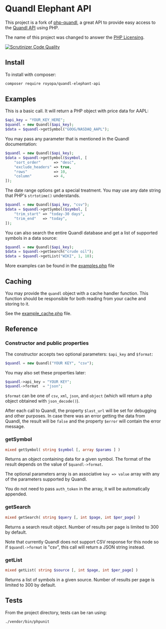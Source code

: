 Quandl Elephant API
===================

This project is a fork of [php-quandl](https://github.com/DannyBen/php-quandl), a great API to provide easy access to the 
[Quandl API](https://www.quandl.com/help/api) using PHP.

The name of this project was changed to answer the [PHP Licensing](http://php.net/license/).

[![Scrutinizer Code Quality](https://scrutinizer-ci.com/g/royopa/quandl-elephant-api/badges/quality-score.png?b=master)](https://scrutinizer-ci.com/g/royopa/quandl-elephant-api/?branch=master)

Install
-------

To install with composer:

```sh
composer require royopa/quandl-elephant-api
```

Examples
--------

This is a basic call. It will return a PHP object with price
data for AAPL:

```php
$api_key = "YOUR_KEY_HERE";
$quandl = new Quandl($api_key);
$data = $quandl->getSymbol("GOOG/NASDAQ_AAPL");
```

You may pass any parameter that is mentioned in the Quandl
documentation:

```php
$quandl = new Quandl($api_key);
$data = $quandl->getSymbol($symbol, [
	"sort_order"      => "desc",
	"exclude_headers" => true,
	"rows"            => 10,
	"column"          => 4, 
]);
```

The date range options get a special treatment. You may use
any date string that PHP's `strtotime()` understands.

```php
$quandl = new Quandl($api_key, "csv");
$data = $quandl->getSymbol($symbol, [
	"trim_start" => "today-30 days",
	"trim_end"   => "today",
]);
```

You can also search the entire Quandl database and get a list of
supported symbols in a data source:

```php
$quandl = new Quandl($api_key);
$data = $quandl->getSearch("crude oil");
$data = $quandl->getList("WIKI", 1, 10);
```

More examples can be found in the [examples.php](https://github.com/DannyBen/php-quandl/blob/master/examples.php) file 

Caching
-------

You may provide the `quandl` object with a cache handler function.
This function should be responsible for both reading from your cache and storing to it. 

See the [example_cache.php](https://github.com/DannyBen/php-quandl/blob/master/example_cache.php) file.


Reference
---------

### Constructor and public properties

The constructor accepts two optional parameters: `$api_key` and `$format`:

```php
$quandl = new Quandl("YOUR KEY", "csv");
```

You may also set these properties later:

```php
$quandl->api_key = "YOUR KEY";
$quandl->format  = "json";
```

`$format` can be one of `csv`, `xml`, `json`, and `object` (which will return a php object obtained with `json_decode()`).

After each call to Quandl, the property `$last_url` will be set 
for debugging and other purposes. In case there was an error getting
the data from Quandl, the result will be `false` and the property 
`$error` will contain the error message.


### getSymbol

```php
mixed getSymbol( string $symbol [, array $params ] )
```

Returns an object containing data for a given symbol. The format
of the result depends on the value of `$quandl->format`.

The optional parameters array is an associative `key => value`
array with any of the parameters supported by Quandl.

You do not need to pass `auth_token` in the array, it will be 
automatically appended.


### getSearch

```php
mixed getSearch( string $query [, int $page, int $per_page] )
```

Returns a search result object. Number of results per page is 
limited to 300 by default.

Note that currently Quandl does not support CSV response for this 
node so if `$quandl->format` is "csv", this call will return a JSON
string instead.


### getList

```php
mixed getList( string $source [, int $page, int $per_page] )
```

Returns a list of symbols in a given source. Number of results per page is limited to 300 by default.


Tests
-----

From the project directory, tests can be ran using:

```sh    
./vendor/bin/phpunit
```
